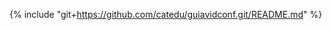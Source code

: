 <!-- para editar el contenido de esta página ve a https://github.com/catedu/guiavidconf/edit/master/README.md
-->

{% include "git+https://github.com/catedu/guiavidconf.git/README.md" %}
